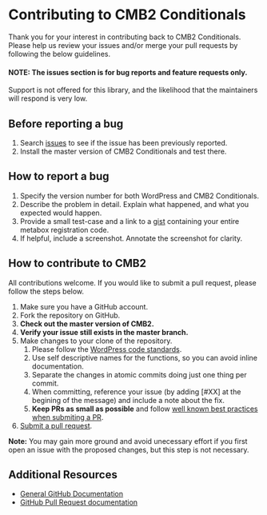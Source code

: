 # Contributing to CMB2 Conditionals

Thank you for your interest in contributing back to CMB2 Conditionals. Please help us review your issues and/or merge your pull requests by following the below guidelines.

#### NOTE: The issues section is for bug reports and feature requests only.
Support is not offered for this library, and the likelihood that the maintainers will respond is very low.

Before reporting a bug
---
1. Search [issues](https://github.com/jcchavezs/cmb2-conditionals/issues) to see if the issue has been previously reported.
2. Install the master version of CMB2 Conditionals and test there.


How to report a bug
---
1. Specify the version number for both WordPress and CMB2 Conditionals.
3. Describe the problem in detail. Explain what happened, and what you expected would happen.
4. Provide a small test-case and a link to a [gist](https://gist.github.com/) containing your entire metabox registration code.
5. If helpful, include a screenshot. Annotate the screenshot for clarity.


How to contribute to CMB2
---
All contributions welcome. If you would like to submit a pull request, please follow the steps below.

1. Make sure you have a GitHub account.
2. Fork the repository on GitHub.
3. **Check out the master version of CMB2.**
4. **Verify your issue still exists in the master branch.**
5. Make changes to your clone of the repository.
	1. Please follow the [WordPress code standards](https://make.wordpress.org/core/handbook/coding-standards).
	2. Use self descriptive names for the functions, so you can avoid inline documentation.
	3. Separate the changes in atomic commits doing just one thing per commit.
	4. When committing, reference your issue (by adding [#XX] at the begining of the message) and include a note about the fix.
	5. **Keep PRs as small as possible** and follow [well known best practices when submiting a PR](http://blog.ploeh.dk/2015/01/15/10-tips-for-better-pull-requests/).
6. [Submit a pull request](https://help.github.com/articles/creating-a-pull-request/).

**Note:** You may gain more ground and avoid unecessary effort if you first open an issue with the proposed changes, but this step is not necessary.

Additional Resources
---

* [General GitHub Documentation](http://help.github.com/)
* [GitHub Pull Request documentation](http://help.github.com/send-pull-requests/)